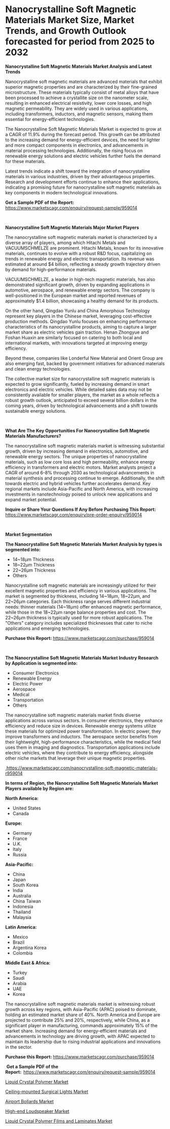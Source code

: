 <p><h1>Nanocrystalline Soft Magnetic Materials Market Size, Market Trends, and Growth Outlook forecasted for period from 2025 to 2032</h1></p><p><strong>Nanocrystalline Soft Magnetic Materials Market Analysis and Latest Trends</strong></p>
<p><p>Nanocrystalline soft magnetic materials are advanced materials that exhibit superior magnetic properties and are characterized by their fine-grained microstructure. These materials typically consist of metal alloys that have been processed to achieve a crystallite size on the nanometer scale, resulting in enhanced electrical resistivity, lower core losses, and high magnetic permeability. They are widely used in various applications, including transformers, inductors, and magnetic sensors, making them essential for energy-efficient technologies.</p><p>The Nanocrystalline Soft Magnetic Materials Market is expected to grow at a CAGR of 11.9% during the forecast period. This growth can be attributed to the increasing demand for energy-efficient devices, the need for lighter and more compact components in electronics, and advancements in material processing technologies. Additionally, the rising focus on renewable energy solutions and electric vehicles further fuels the demand for these materials.</p><p>Latest trends indicate a shift toward the integration of nanocrystalline materials in various industries, driven by their advantageous properties. Research and development efforts continue to enhance their applications, indicating a promising future for nanocrystalline soft magnetic materials as key components in modern technological innovations.</p></p>
<p><strong>Get a Sample PDF of the Report:&nbsp;</strong> <a href="https://www.marketscagr.com/enquiry/request-sample/959014?utm_campaign=2014&utm_medium=2&utm_source=Github&utm_content=ia&utm_term=30012025&utm_id=nanocrystalline-soft-magnetic-materials">https://www.marketscagr.com/enquiry/request-sample/959014</a></p>
<p>&nbsp;</p>
<p><strong>Nanocrystalline Soft Magnetic Materials Major Market Players</strong></p>
<p><p>The nanocrystalline soft magnetic materials market is characterized by a diverse array of players, among which Hitachi Metals and VACUUMSCHMELZE are prominent. Hitachi Metals, known for its innovative materials, continues to evolve with a robust R&D focus, capitalizing on trends in renewable energy and electric transportation. Its revenue was estimated at around $4 billion, reflecting a steady growth trajectory driven by demand for high-performance materials.</p><p>VACUUMSCHMELZE, a leader in high-tech magnetic materials, has also demonstrated significant growth, driven by expanding applications in automotive, aerospace, and renewable energy sectors. The company is well-positioned in the European market and reported revenues of approximately $1.4 billion, showcasing a healthy demand for its products.</p><p>On the other hand, Qingdao Yunlu and China Amorphous Technology represent key players in the Chinese market, leveraging cost-effective production methods. Qingdao Yunlu focuses on enhancing performance characteristics of its nanocrystalline products, aiming to capture a larger market share as electric vehicles gain traction. Henan Zhongyue and Foshan Huaxin are similarly focused on catering to both local and international markets, with innovations targeted at improving energy efficiency.</p><p>Beyond these, companies like Londerful New Material and Orient Group are also emerging fast, backed by government initiatives for advanced materials and clean energy technologies.</p><p>The collective market size for nanocrystalline soft magnetic materials is expected to grow significantly, fueled by increasing demand in smart electronics and electric vehicles. While detailed sales data may not be consistently available for smaller players, the market as a whole reflects a robust growth outlook, anticipated to exceed several billion dollars in the coming years, driven by technological advancements and a shift towards sustainable energy solutions.</p></p>
<p>&nbsp;</p>
<p><strong>What Are The Key Opportunities For Nanocrystalline Soft Magnetic Materials Manufacturers?</strong></p>
<p><p>The nanocrystalline soft magnetic materials market is witnessing substantial growth, driven by increasing demand in electronics, automotive, and renewable energy sectors. The unique properties of nanocrystalline materials, such as low core loss and high permeability, enhance energy efficiency in transformers and electric motors. Market analysts project a CAGR of around 6-8% through 2030 as technological advancements in material synthesis and processing continue to emerge. Additionally, the shift towards electric and hybrid vehicles further accelerates demand. Key regional markets include Asia-Pacific and North America, with increasing investments in nanotechnology poised to unlock new applications and expand market potential.</p></p>
<p><strong>Inquire or Share Your Questions If Any Before Purchasing This Report:</strong> <a href="https://www.marketscagr.com/enquiry/pre-order-enquiry/959014?utm_campaign=2014&utm_medium=2&utm_source=Github&utm_content=ia&utm_term=30012025&utm_id=nanocrystalline-soft-magnetic-materials">https://www.marketscagr.com/enquiry/pre-order-enquiry/959014</a></p>
<p>&nbsp;</p>
<p><strong>Market Segmentation</strong></p>
<p><strong>The Nanocrystalline Soft Magnetic Materials Market Analysis by types is segmented into:</strong></p>
<p><ul><li>14~18μm Thickness</li><li>18~22μm Thickness</li><li>22~26μm Thickness</li><li>Others</li></ul></p>
<p><p>Nanocrystalline soft magnetic materials are increasingly utilized for their excellent magnetic properties and efficiency in various applications. The market is segmented by thickness, including 14~18μm, 18~22μm, and 22~26μm categories. Each thickness range serves different industrial needs: thinner materials (14~18μm) offer enhanced magnetic performance, while those in the 18~22μm range balance properties and cost. The 22~26μm thickness is typically used for more robust applications. The "Others" category includes specialized thicknesses that cater to niche applications and emerging technologies.</p></p>
<p><strong>Purchase this Report:&nbsp;</strong><a href="https://www.marketscagr.com/purchase/959014?utm_campaign=2014&utm_medium=2&utm_source=Github&utm_content=ia&utm_term=30012025&utm_id=nanocrystalline-soft-magnetic-materials">https://www.marketscagr.com/purchase/959014</a></p>
<p>&nbsp;</p>
<p><strong>The Nanocrystalline Soft Magnetic Materials Market Industry Research by Application is segmented into:</strong></p>
<p><ul><li>Consumer Electronics</li><li>Renewable Energy</li><li>Electric Power</li><li>Aerospace</li><li>Medical</li><li>Transportation</li><li>Others</li></ul></p>
<p><p>The nanocrystalline soft magnetic materials market finds diverse applications across various sectors. In consumer electronics, they enhance efficiency and reduce size in devices. Renewable energy systems utilize these materials for optimized power transformation. In electric power, they improve transformers and inductors. The aerospace sector benefits from their lightweight, high-performance characteristics, while the medical field uses them in imaging and diagnostics. Transportation applications include electric vehicles, where they contribute to energy efficiency, alongside other niche markets that leverage their unique magnetic properties.</p></p>
<p><a href="https://www.marketscagr.com/nanocrystalline-soft-magnetic-materials-r959014?utm_campaign=2014&utm_medium=2&utm_source=Github&utm_content=ia&utm_term=30012025&utm_id=nanocrystalline-soft-magnetic-materials">&nbsp;https://www.marketscagr.com/nanocrystalline-soft-magnetic-materials-r959014</a></p>
<p><strong>In terms of Region, the Nanocrystalline Soft Magnetic Materials Market Players available by Region are:</strong></p>
<p>
    <p> <strong> North America: </strong>
        <ul>
            <li>United States</li>
            <li>Canada</li>
        </ul>
        </p> 
    <p> <strong> Europe: </strong>
        <ul>
            <li>Germany</li>
            <li>France</li>
            <li>U.K.</li>
            <li>Italy</li>
            <li>Russia</li>
        </ul>
        </p> 
    <p> <strong> Asia-Pacific: </strong>
        <ul>
            <li>China</li>
            <li>Japan</li>
            <li>South Korea</li>
            <li>India</li>
            <li>Australia</li>
            <li>China Taiwan</li>
            <li>Indonesia</li>
            <li>Thailand</li>
            <li>Malaysia</li>
        </ul>
        </p> 
    <p> <strong> Latin America: </strong>
        <ul>
            <li>Mexico</li>
            <li>Brazil</li>
            <li>Argentina Korea</li>
            <li>Colombia</li>
        </ul>
        </p> 
    <p> <strong> Middle East & Africa: </strong>
        <ul>
            <li>Turkey</li>
            <li>Saudi</li>
            <li>Arabia</li>
            <li>UAE</li>
            <li>Korea</li>
        </ul>
    </p>
    </p>
<p><p>The nanocrystalline soft magnetic materials market is witnessing robust growth across key regions, with Asia-Pacific (APAC) poised to dominate, holding an estimated market share of 40%. North America and Europe are projected to contribute 25% and 20%, respectively, while China, as a significant player in manufacturing, commands approximately 15% of the market share. Increasing demand for energy-efficient materials and advancements in technology are driving growth, with APAC expected to maintain its leadership due to rising industrial applications and innovations in the sector.</p></p>
<p><strong>Purchase this Report: </strong><a href="https://www.marketscagr.com/purchase/959014?utm_campaign=2014&utm_medium=2&utm_source=Github&utm_content=ia&utm_term=30012025&utm_id=nanocrystalline-soft-magnetic-materials">https://www.marketscagr.com/purchase/959014</a></p>
<p>&nbsp;<strong>Get a Sample PDF of the Report:&nbsp;&nbsp;</strong><a href="https://www.marketscagr.com/enquiry/request-sample/959014?utm_campaign=2014&utm_medium=2&utm_source=Github&utm_content=ia&utm_term=30012025&utm_id=nanocrystalline-soft-magnetic-materials">https://www.marketscagr.com/enquiry/request-sample/959014</a></p>
<p><strong></strong></p>
<p><p><a href="https://github.com/agdonthisa/Market-Research-Report-List-1/blob/main/liquid-crystal-polymer-market.md?utm_campaign=2014&utm_medium=2&utm_source=Github&utm_content=ia&utm_term=30012025&utm_id=nanocrystalline-soft-magnetic-materials">Liquid Crystal Polymer Market</a></p><p><a href="https://www.linkedin.com/pulse/ceiling-mounted-surgical-lights-market-growth-study-projects-9l3wf?utm_campaign=2014&utm_medium=2&utm_source=Github&utm_content=ia&utm_term=30012025&utm_id=nanocrystalline-soft-magnetic-materials">Ceiling-mounted Surgical Lights Market</a></p><p><a href="https://www.linkedin.com/pulse/strategic-market-research-report-airport-bollards-anticipated-nwrke?utm_campaign=2014&utm_medium=2&utm_source=Github&utm_content=ia&utm_term=30012025&utm_id=nanocrystalline-soft-magnetic-materials">Airport Bollards Market</a></p><p><a href="https://www.linkedin.com/pulse/high-end-loudspeaker-market-report-analyzing-size-key-drivers-viayf?utm_campaign=2014&utm_medium=2&utm_source=Github&utm_content=ia&utm_term=30012025&utm_id=nanocrystalline-soft-magnetic-materials">High-end Loudspeaker Market</a></p><p><a href="https://github.com/akaalahk/Market-Research-Report-List-1/blob/main/liquid-crystal-polymer-films-and-laminates-market.md?utm_campaign=2014&utm_medium=2&utm_source=Github&utm_content=ia&utm_term=30012025&utm_id=nanocrystalline-soft-magnetic-materials">Liquid Crystal Polymer Films and Laminates Market</a></p></p>